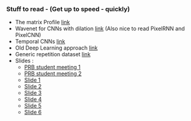 ### Stuff to read - (Get up to speed - quickly)
- The matrix Profile [link](https://www.cs.ucr.edu/~eamonn/MatrixProfile.html)
- Wavenet for CNNs with dilation [link](https://deepmind.com/blog/wavenet-generative-model-raw-audio/) (Also nice to read PixelRNN and PixelCNN)
- Temporal CNNs [link](https://arxiv.org/abs/1608.08242)
- Old Deep Learning approach [link](https://www.cv-foundation.org/openaccess/content_iccv_2015/papers/Levy_Live_Repetition_Counting_ICCV_2015_paper.pdf)
- Generic repetition dataset [link](http://tomrunia.github.io/projects/repetition/)
- Slides :
    - [PRB student meeting 1](https://docs.google.com/presentation/d/106ene-HL8h1mwIeRBgyymKkofNmm9YYxilTl-aCPqyI/edit?usp=sharing)
    - [PRB student meeting 2](https://docs.google.com/presentation/d/11TQfzEsBloIFKZw0RjahjsZZ4mkgNfSjIClstgDqFMo/edit?usp=sharing)
    - [Slide 1](https://docs.google.com/presentation/d/1NfRs_QdatvVvo614VxFKSr3Al75JKroCy6nGklNKiPI/edit?usp=sharing)
    - [Slide 2](https://docs.google.com/presentation/d/1JA4eYx3Zji8oCTF94CR3i6ha3R7VKxpoNHGKk2DqJAw/edit?usp=sharing)
    - [Slide 3](https://docs.google.com/presentation/d/1rFwR2vCYkm92sVNmSY3cRRoNdf52MryaCw-i4p-IeE4/edit?usp=sharing)
    - [Slide 4](https://docs.google.com/presentation/d/1ZwJPuH5UAFLXpJUBCEBOKFV-KOEEQ1BSYEF2wOLyHvw/edit?usp=sharing)
    - [Slide 5](https://docs.google.com/presentation/d/1aAMd29fcr8e3XPdxiIWyI3gEXYFEDsKQx4pheR8hRG0/edit?usp=sharing)
    - [Slide 6](https://docs.google.com/presentation/d/1PFvxzLflIu01V3OUPXaAk7PSRvFaRf1lgn0_nsrbY_Q/edit?usp=sharing)
